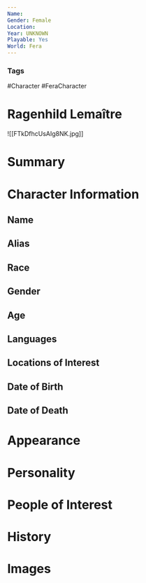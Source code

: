 ```yaml
---
Name: 
Gender: Female
Location: 
Year: UNKNOWN
Playable: Yes
World: Fera
---
```


### Tags
#Character #FeraCharacter 

# Ragenhild Lemaître
![[FTkDfhcUsAIg8NK.jpg]]


# Summary


# Character Information

## Name

## Alias

## Race

## Gender

## Age

## Languages

## Locations of Interest

## Date of Birth

## Date of Death

# Appearance

# Personality

# People of Interest

# History

# Images
